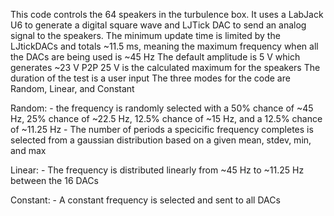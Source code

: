 This code controls the 64 speakers in the turbulence box. 
It uses a LabJack U6 to generate a digital square wave and LJTick DAC to send an analog signal to the speakers. 
The minimum update time is limited by the LJtickDACs and totals ~11.5 ms, meaning the maximum frequency when all the DACs are being used is ~45 Hz
The default amplitude is 5 V which generates ~23 V P2P 25 V is the calculated maximum for the speakers
The duration of the test is a user input
The three modes for the code are Random, Linear, and Constant

  Random: 
    - the frequency is randomly selected with a 50% chance of ~45 Hz, 25% chance of ~22.5 Hz, 12.5% chance of ~15 Hz, and a 12.5% chance of ~11.25 Hz
    - The number of periods a specicific frequency completes is selected from a gaussian distribution based on a given mean, stdev, min, and max
    
  Linear:
    - The frequency is distributed linearly from ~45 Hz to ~11.25 Hz between the 16 DACs
    
  Constant:
    - A constant frequency is selected and sent to all DACs 
